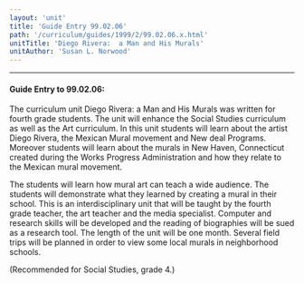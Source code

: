```yaml
---
layout: 'unit'
title: 'Guide Entry 99.02.06'
path: '/curriculum/guides/1999/2/99.02.06.x.html'
unitTitle: 'Diego Rivera:  a Man and His Murals'
unitAuthor: 'Susan L. Norwood'
---
```


<body>
<hr/>
 <h4>
  Guide Entry to 99.02.06:
 </h4>
 The curriculum unit Diego Rivera: a Man and His Murals was written for fourth grade students.  The unit will enhance the Social Studies curriculum as well as the Art curriculum. In this unit students will learn about the artist Diego Rivera, the Mexican Mural movement and New deal Programs. Moreover students will learn about the murals in New Haven, Connecticut created during the Works Progress Administration and how they relate to the Mexican mural movement.
 <p>
  The students will learn how mural art can teach a wide audience. The students will demonstrate what they learned by creating a mural in their school. This is an interdisciplinary unit that will be taught by the fourth grade teacher, the art teacher and the media specialist.  Computer and research skills will be developed and the reading of biographies will be sued as a research tool. The length of the unit will be one month. Several field trips will be planned in order to view some local murals in neighborhood schools.
 </p>
 <p>
  (Recommended for Social Studies, grade 4.)
 </p>

</body>
